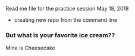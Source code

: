 Read me file for the practice session May 18, 2018 
- creating new repo from the command line 


### But what is your favorite ice cream??

Mine is Cheesecake
